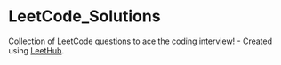 # LeetCode_Solutions
Collection of LeetCode questions to ace the coding interview! - Created using [LeetHub](https://github.com/QasimWani/LeetHub).
